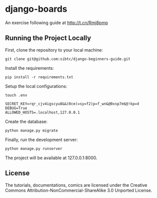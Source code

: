 # django-boards
An exercise following guide at http://t.cn/Rmj8pmp

## Running the Project Locally

First, clone the repository to your local machine:

`git clone git@github.com:sibtc/django-beginners-guide.git`

Install the requirements:

`pip install -r requirements.txt`

Setup the local configurations:

`touch .env`

    SECRET_KEY=rqr_cjv4igscyu8&&(0ce(=sy=f2)p=f_wn&@0xsp7m$@!kp=d
    DEBUG=True
    ALLOWED_HOSTS=.localhost,127.0.0.1

Create the database:

`python manage.py migrate`

Finally, run the development server:

`python manage.py runserver`

The project will be available at 127.0.0.1:8000.

## License

The tutorials, documentations, comics are licensed under the Creative Commons Attribution-NonCommercial-ShareAlike 3.0 Unported License.
